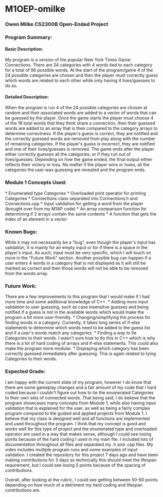 # M1OEP-omilke
<h3>Owen Milke CS2300B Open-Ended Project</h2>

<h3>Program Summary:</h2>
<h4>Basic Description:</h4>
My program is a version of the popular New York Times Game: Connections.
There are 24 categories with 4 words tied to each category for a total of 96 possible words.
At the start of the program/game 4 of the 24 possible categories are chosen and then the player
must correctly guess which words are related to each other while only having 4 lives/guesses to do so.

<h4>Detailed Description:</h4>
When the program is run 4 of the 24 possible categories are chosen at random and their associated
words are added to a vector of words that can be guessed by the player. Once the game starts the
player must choose 4 of the 16 total words that they think share a connection, then their guessed
words are added to an array that is then compared to the category arrays to determine correctness.
If the player's guess is correct, they are notified and the correctly guessed words are removed
from play along with the number of remaining categories. If the player's guess is incorrect, they are
notified and one of their lives/guesses is removed. The game ends after the player either correctly
guesses all the categories, or if they run out of lives/guesses. Depending on how the game ended,
the final output either reflects their victory or loss. No matter if the player wins or loses, all
the categories the user was guessing are revealed and the program ends.

<h3>Module 1 Concepts Used:</h3>
* Enumerated type Categories
* Overloaded print operator for printing Categories
* Connections class separated into Connections.h and Connections.cpp
* Input validation for getting a word from the player (brought over from my M1AP code)
* An array comparison function for determining if 2 arrays contain the same contents
* A function that gets the index of an element in a vector

<h3>Known Bugs:</h3>
While it may not necessarily be a "bug", even though the player's input has validation, it is
mainly for an empty input or for if there is a space in the player's input. As such, input
must be very specific, which I will touch on more in the "Future Work" section. Another possible
bug can happen if a user enters 4 words in a category that is not displayed as it will still
be marked as correct and then those words will not be able to be removed from the words array.

<h3>Future Work:</h3>
There are a few improvements to this program that I would make if I had more time and some
additional knowledge of C++.
* Adding more input validation to user guessing, such as case insensitve guesses and being notified if a guess is not in the available words which would make the program a bit more user-friendly.
* Changing/simplifying the process for finding words in a category. Currently, it takes long series of if-else statements to determine which words need to be added to the guess list and if a user's words match any categories.
* Finding a way to tie Categories to their words. I wasn't sure how to do this in C++ which is why there is a lot of hard coding of arrays and if-else statements. This could also make the program more modular.
* Displaying which category has been correctly guessed immediately after guessing. This is again related to tying Categories to their words.

<h3>Expected Grade:</h3>
I am happy with the current state of my program, however I do know that there are some gameplay changes
and a fair amount of my code that I hard coded because I couldn't figure out how to tie the enumerated
Categories to their own sets of connected words. That being said, I do believe that the program showcases
many concepts from Module 1, while also having input validation that is explained for the user, as well as
being a fairly complex program compared to the guided and applied projects from Module 1. I believe that
my class is designed well and all functions are implemented and used throughout the program. I think that
my concept is good and works well for this type of project and the enumerated type and overloaded operator
are used in a way that makes sense, although I could see losing points because of the hard coding I used
in my main file. I included lots of documentation throughout all files and separated my .h and .cpp files.
My video includes multiple program runs and some examples of input validation. I created the repository
for this project 7 days ago and have been making contributions for 3 days so technically this should meet
the lifespan requirement, but I could see losing 5 points because of the spacing of contributions.

Overall, after looking at the rubric, I could see getting between 50-60 points depending on how much of a
detriment my hard coding and lifespan contributions are.